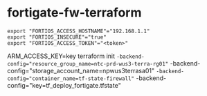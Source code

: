 # fortigate-fw-terraform

```
export "FORTIOS_ACCESS_HOSTNAME"="192.168.1.1"
export "FORTIOS_INSECURE"="true"
export "FORTIOS_ACCESS_TOKEN"="<token>"
```



ARM_ACCESS_KEY=key
terraform init `
  -backend-config="resource_group_name=ntc-prd-wus3-terra-rg01" `
  -backend-config="storage_account_name=npwus3terrasa01" `
  -backend-config="container_name=tf-state-firewall" `
  -backend-config="key=tf_deploy_fortigate.tfstate"


